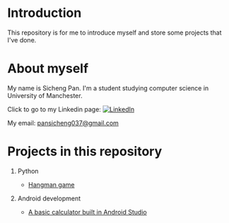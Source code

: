 # Introduction
This repository is for me to introduce myself and store some projects that I've done.

# About myself
My name is Sicheng Pan. I'm a student studying computer science in University of Manchester.

Click to go to my Linkedin page: [![LinkedIn][linkedin-shield]][linkedin-url]

My email: pansicheng037@gmail.com

# Projects in this repository
1. Python
   * [Hangman game][Hangman]

2. Android development
   * [A basic calculator built in Android Studio][Android-calculator]










[Hangman]: https://github.com/SichengPan/Sicheng_main/tree/main/Hangman

[Android-calculator]: https://github.com/SichengPan/Sicheng_main/tree/main/Android_Calculator

[linkedin-shield]: https://img.shields.io/badge/-LinkedIn-black.svg?style=for-the-badge&logo=linkedin&colorB=555
[linkedin-url]: https://www.linkedin.com/in/sicheng-pan-332911231/
[email-link]: pansicheng037@gmail.com
